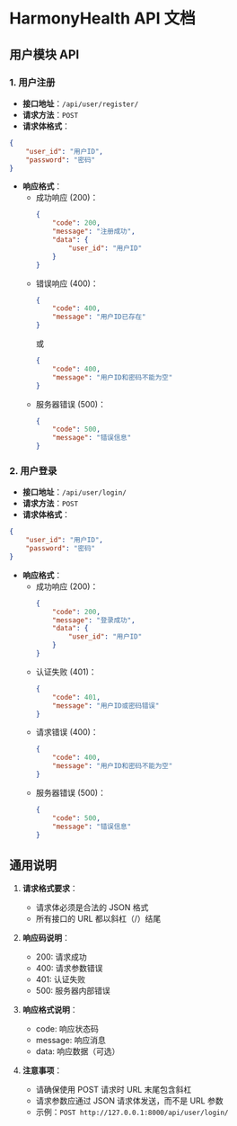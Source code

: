 # HarmonyHealth API 文档

## 用户模块 API

### 1. 用户注册

- **接口地址**：`/api/user/register/`
- **请求方法**：`POST`
- **请求体格式**：
```json
{
    "user_id": "用户ID",
    "password": "密码"
}
```
- **响应格式**：
  - 成功响应 (200)：
    ```json
    {
        "code": 200,
        "message": "注册成功",
        "data": {
            "user_id": "用户ID"
        }
    }
    ```
  - 错误响应 (400)：
    ```json
    {
        "code": 400,
        "message": "用户ID已存在"
    }
    ```
    或
    ```json
    {
        "code": 400,
        "message": "用户ID和密码不能为空"
    }
    ```
  - 服务器错误 (500)：
    ```json
    {
        "code": 500,
        "message": "错误信息"
    }
    ```

### 2. 用户登录

- **接口地址**：`/api/user/login/`
- **请求方法**：`POST`
- **请求体格式**：
```json
{
    "user_id": "用户ID",
    "password": "密码"
}
```
- **响应格式**：
  - 成功响应 (200)：
    ```json
    {
        "code": 200,
        "message": "登录成功",
        "data": {
            "user_id": "用户ID"
        }
    }
    ```
  - 认证失败 (401)：
    ```json
    {
        "code": 401,
        "message": "用户ID或密码错误"
    }
    ```
  - 请求错误 (400)：
    ```json
    {
        "code": 400,
        "message": "用户ID和密码不能为空"
    }
    ```
  - 服务器错误 (500)：
    ```json
    {
        "code": 500,
        "message": "错误信息"
    }
    ```

## 通用说明

1. **请求格式要求**：
   - 请求体必须是合法的 JSON 格式
   - 所有接口的 URL 都以斜杠（/）结尾

2. **响应码说明**：
   - 200: 请求成功
   - 400: 请求参数错误
   - 401: 认证失败
   - 500: 服务器内部错误

3. **响应格式说明**：
   - code: 响应状态码
   - message: 响应消息
   - data: 响应数据（可选）

4. **注意事项**：
   - 请确保使用 POST 请求时 URL 末尾包含斜杠
   - 请求参数应通过 JSON 请求体发送，而不是 URL 参数
   - 示例：`POST http://127.0.0.1:8000/api/user/login/` 